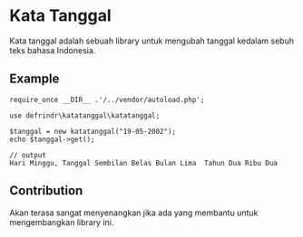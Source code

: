 # Kata Tanggal
Kata tanggal adalah sebuah library untuk mengubah tanggal kedalam sebuh teks bahasa Indonesia.

## Example
```
require_once __DIR__ .'/../vendor/autoload.php';

use defrindr\katatanggal\katatanggal;

$tanggal = new katatanggal("19-05-2002");
echo $tanggal->get();

// output
Hari Minggu, Tanggal Sembilan Belas Bulan Lima  Tahun Dua Ribu Dua

```

## Contribution
Akan terasa sangat menyenangkan jika ada yang membantu untuk mengembangkan library ini.

